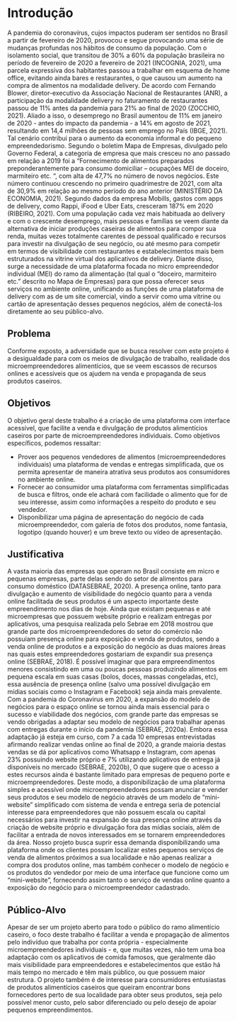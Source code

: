 # Introdução

A pandemia do coronavírus, cujos impactos puderam ser sentidos no Brasil a partir de fevereiro de 2020, provocou e segue provocando uma série de mudanças profundas nos hábitos de consumo da população. Com o isolamento social, que transitou de 30% a 60% da população brasileira no período de fevereiro de 2020 a fevereiro de 2021 (INCOGNIA, 2021), uma parcela expressiva dos habitantes passou a trabalhar em esquema de home office, evitando ainda bares e restaurantes, o que causou um aumento na compra de alimentos na modalidade delivery. De acordo com Fernando Blower, diretor-executivo da Associação Nacional de Restaurantes (ANR), a participação da modalidade delivery no faturamento de restaurantes passou de 11% antes da pandemia para 21% ao final de 2020 (ZOCCHIO, 2021). Aliado a isso, o desemprego no Brasil aumentou de 11% em janeiro de 2020 - antes do impacto da pandemia - a 14% em agosto de 2021, resultando em 14,4 milhões de pessoas sem emprego no País (IBGE, 2021). Tal cenário contribui para o aumento da economia informal e do pequeno empreendedorismo. Segundo o boletim Mapa de Empresas, divulgado pelo Governo Federal, a categoria de empresa que mais cresceu no ano passado em relação a 2019 foi a “Fornecimento de alimentos preparados preponderantemente para consumo domiciliar – ocupações MEI de doceiro, marmiteiro etc. “, com alta de 47,7% no número de novos negócios. Este número continuou crescendo no primeiro quadrimestre de 2021, com alta de 30,9% em relação ao mesmo período do ano anterior (MINISTÉRIO DA ECONOMIA, 2021). Segundo dados da empresa Mobills, gastos com apps de delivery, como Rappi, iFood e Uber Eats, cresceram 187% em 2020 (RIBEIRO, 2021). Com uma população cada vez mais habituada ao delivery e com o crescente desemprego, mais pessoas e famílias se veem diante da alternativa de iniciar produções caseiras de alimentos para compor sua renda, muitas vezes totalmente carentes de pessoal qualificado e recursos para investir na divulgação de seu negócio, ou até mesmo para competir em termos de visibilidade com restaurantes e estabelecimentos mais bem estruturados na vitrine virtual dos aplicativos de delivery. Diante disso, surge a necessidade de uma plataforma focada no micro empreendedor individual (MEI) do ramo da alimentação (tal qual o “doceiro, marmiteiro etc.” descrito no Mapa de Empresas) para que possa oferecer seus serviços no ambiente online, unificando as funções de uma plataforma de delivery com as de um site comercial, vindo a servir como uma vitrine ou cartão de apresentação desses pequenos negócios, além de conectá-los diretamente ao seu público-alvo.

## Problema
Conforme exposto, a adversidade que se busca resolver com este projeto é a desigualdade para com os meios de divulgação de trabalho, realidade dos microempreendedores alimentícios, que se veem escassos de recursos onlines e acessíveis que os ajudem na venda e propaganda de seus produtos caseiros.

## Objetivos

O objetivo geral deste trabalho é a criação de uma plataforma com interface acessível, que facilite a venda e divulgação de produtos alimentícios caseiros por parte de microempreendedores individuais.
Como objetivos específicos, podemos ressaltar:
-	Prover aos pequenos vendedores de alimentos (microempreendedores individuais) uma plataforma de vendas e entregas simplificada, que os permita apresentar de maneira atrativa seus produtos aos consumidores no ambiente online.
-	Fornecer ao consumidor uma plataforma com ferramentas simplificadas de busca e filtros, onde ele achará com facilidade o alimento que for de seu interesse, assim como informações a respeito do produto e seu vendedor.
-	Disponibilizar uma página de apresentação do negócio de cada microempreendedor, com galeria de fotos dos produtos, nome fantasia, logotipo (quando houver) e um breve texto ou vídeo de apresentação.

## Justificativa

A vasta maioria das empresas que operam no Brasil consiste em micro e pequenas empresas, parte delas sendo do setor de alimentos para consumo doméstico (DATASEBRAE, 2020). A presença online, tanto para divulgação e aumento de visibilidade do negócio quanto para a venda online facilitada de seus produtos é um aspecto importante deste empreendimento nos dias de hoje. Ainda que existam pequenas e até microempresas que possuem website próprio e realizam entregas por aplicativos, uma pesquisa realizada pelo Sebrae em 2018 mostrou que grande parte dos microempreendedores do setor do comércio não possuíam presença online para exposição e venda de produtos, sendo a venda online de produtos e a exposição do negócio as duas maiores áreas nas quais estes empreendedores gostariam de expandir sua presença online (SEBRAE, 2018).
É possível imaginar que para empreendimentos menores consistindo em uma ou poucas pessoas produzindo alimentos em pequena escala em suas casas (bolos, doces, massas congeladas, etc), essa ausência de presença online (salvo uma possível divulgação em mídias sociais como o Instagram e Facebook) seja ainda mais prevalente. Com a pandemia do Coronavirus em 2020, a expansão do modelo de negócios para o espaço online se tornou ainda mais essencial para o sucesso e viabilidade dos negócios, com grande parte das empresas se vendo obrigadas a adaptar seu modelo de negócios para trabalhar apenas com entregas durante o início da pandemia (SEBRAE, 2020a). Embora essa adaptação já esteja em curso, com 7 a cada 10 empresas entrevistadas afirmando realizar vendas online ao final de 2020, a grande maioria destas vendas se dá por aplicativos como Whatsapp e Instagram, com apenas 23% possuindo website próprio e 7% utilizando aplicativos de entrega já disponíveis no mercado (SEBRAE, 2020b), O que sugere que o acesso a estes recursos ainda é bastante limitado para empresas de pequeno porte e microempreendedores.
Deste modo, a disponibilização de uma plataforma simples e acessível onde microempreendedores possam anunciar e vender seus produtos e seu modelo de negócio através de um modelo de “mini-website” simplificado com sistema de venda e entrega seria de potencial interesse para empreendedores que não possuem escala ou capital necessários para investir na expansão de sua presença online através da criação de website próprio e divulgação fora das mídias sociais, além de facilitar a entrada de novos interessados em se tornarem empreendedores da área.
Nosso projeto busca suprir essa demanda disponibilizando uma plataforma onde os clientes possam localizar estes pequenos serviços de venda de alimentos próximos a sua localidade e não apenas realizar a compra dos produtos online, mas também conhecer o modelo de negócio e os produtos do vendedor por meio de uma interface que funcione como um “mini-website”, fornecendo assim tanto o serviço de vendas online quanto a exposição do negócio para o microempreendedor cadastrado.


## Público-Alvo

Apesar de ser um projeto aberto para todo o público do ramo alimentício caseiro, o foco deste trabalho é facilitar a venda e propagação de alimentos pelo indivíduo que trabalha por conta própria - especialmente microempreendedores individuais - e, que muitas vezes, não tem uma boa adaptação com os aplicativos de comida famosos, que geralmente dão mais visibilidade para empreendedores e estabelecimentos que estão há mais tempo no mercado e têm mais público, ou que possuem maior estrutura. O projeto também é de interesse para consumidores entusiastas de produtos alimentícios caseiros que queiram encontrar bons fornecedores perto de sua localidade para obter seus produtos, seja pelo possível menor custo, pelo sabor diferenciado ou pelo desejo de apoiar pequenos empreendimentos.
